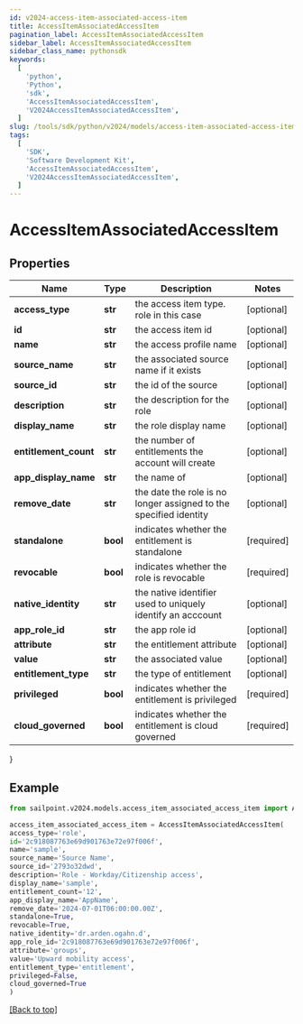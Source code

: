 ```yaml
---
id: v2024-access-item-associated-access-item
title: AccessItemAssociatedAccessItem
pagination_label: AccessItemAssociatedAccessItem
sidebar_label: AccessItemAssociatedAccessItem
sidebar_class_name: pythonsdk
keywords:
  [
    'python',
    'Python',
    'sdk',
    'AccessItemAssociatedAccessItem',
    'V2024AccessItemAssociatedAccessItem',
  ]
slug: /tools/sdk/python/v2024/models/access-item-associated-access-item
tags:
  [
    'SDK',
    'Software Development Kit',
    'AccessItemAssociatedAccessItem',
    'V2024AccessItemAssociatedAccessItem',
  ]
---
```


# AccessItemAssociatedAccessItem

## Properties

| Name | Type | Description | Notes |
| --- | --- | --- | --- |
| **access_type** | **str** | the access item type. role in this case | [optional] |
| **id** | **str** | the access item id | [optional] |
| **name** | **str** | the access profile name | [optional] |
| **source_name** | **str** | the associated source name if it exists | [optional] |
| **source_id** | **str** | the id of the source | [optional] |
| **description** | **str** | the description for the role | [optional] |
| **display_name** | **str** | the role display name | [optional] |
| **entitlement_count** | **str** | the number of entitlements the account will create | [optional] |
| **app_display_name** | **str** | the name of | [optional] |
| **remove_date** | **str** | the date the role is no longer assigned to the specified identity | [optional] |
| **standalone** | **bool** | indicates whether the entitlement is standalone | [required] |
| **revocable** | **bool** | indicates whether the role is revocable | [required] |
| **native_identity** | **str** | the native identifier used to uniquely identify an acccount | [optional] |
| **app_role_id** | **str** | the app role id | [optional] |
| **attribute** | **str** | the entitlement attribute | [optional] |
| **value** | **str** | the associated value | [optional] |
| **entitlement_type** | **str** | the type of entitlement | [optional] |
| **privileged** | **bool** | indicates whether the entitlement is privileged | [required] |
| **cloud_governed** | **bool** | indicates whether the entitlement is cloud governed | [required] |

}

## Example

```python
from sailpoint.v2024.models.access_item_associated_access_item import AccessItemAssociatedAccessItem

access_item_associated_access_item = AccessItemAssociatedAccessItem(
access_type='role',
id='2c918087763e69d901763e72e97f006f',
name='sample',
source_name='Source Name',
source_id='2793o32dwd',
description='Role - Workday/Citizenship access',
display_name='sample',
entitlement_count='12',
app_display_name='AppName',
remove_date='2024-07-01T06:00:00.00Z',
standalone=True,
revocable=True,
native_identity='dr.arden.ogahn.d',
app_role_id='2c918087763e69d901763e72e97f006f',
attribute='groups',
value='Upward mobility access',
entitlement_type='entitlement',
privileged=False,
cloud_governed=True
)

```

[[Back to top]](#)
